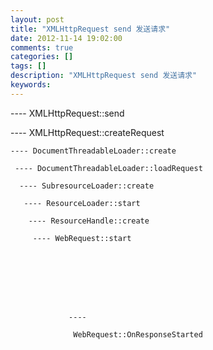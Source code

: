 ```yaml
---
layout: post
title: "XMLHttpRequest send 发送请求"
date: 2012-11-14 19:02:00 
comments: true
categories: []
tags: []
description: "XMLHttpRequest send 发送请求"
keywords: 
---
```



 
  ---- XMLHttpRequest::send
  
   ---- XMLHttpRequest::createRequest
   
    ---- DocumentThreadableLoader::create
    
     ---- DocumentThreadableLoader::loadRequest
     
      ---- SubresourceLoader::create
      
       ---- ResourceLoader::start
       
        ---- ResourceHandle::create
        
         ---- WebRequest::start
         
          
           
            
             
              
               
                
                 ----
                 
                  WebRequest::OnResponseStarted
                 
                
               
              
             
            
           
          
         
        
       
      
     
    
   
  
 


